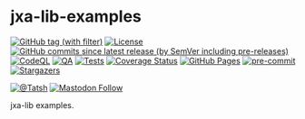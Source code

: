 # jxa-lib-examples

[![GitHub tag (with filter)](https://img.shields.io/github/v/tag/Tatsh/jxa-lib-examples)](https://github.com/Tatsh/jxa-lib-examples/tags)
[![License](https://img.shields.io/github/license/Tatsh/jxa-lib-examples)](https://github.com/Tatsh/jxa-lib-examples/blob/master/LICENSE.txt)
[![GitHub commits since latest release (by SemVer including pre-releases)](https://img.shields.io/github/commits-since/Tatsh/jxa-lib-examples/v0.0.4/master)](https://github.com/Tatsh/jxa-lib-examples/compare/v0.0.4...master)
[![CodeQL](https://github.com/Tatsh/jxa-lib-examples/actions/workflows/codeql.yml/badge.svg)](https://github.com/Tatsh/jxa-lib-examples/actions/workflows/codeql.yml)
[![QA](https://github.com/Tatsh/jxa-lib-examples/actions/workflows/qa.yml/badge.svg)](https://github.com/Tatsh/jxa-lib-examples/actions/workflows/qa.yml)
[![Tests](https://github.com/Tatsh/jxa-lib-examples/actions/workflows/tests.yml/badge.svg)](https://github.com/Tatsh/jxa-lib-examples/actions/workflows/tests.yml)
[![Coverage Status](https://coveralls.io/repos/github/Tatsh/jxa-lib-examples/badge.svg?branch=master)](https://coveralls.io/github/Tatsh/jxa-lib-examples?branch=master)
[![GitHub Pages](https://github.com/Tatsh/jxa-lib-examples/actions/workflows/pages/pages-build-deployment/badge.svg)](https://tatsh.github.io/jxa-lib-examples/)
[![pre-commit](https://img.shields.io/badge/pre--commit-enabled-brightgreen?logo=pre-commit&logoColor=white)](https://github.com/pre-commit/pre-commit)
[![Stargazers](https://img.shields.io/github/stars/Tatsh/jxa-lib-examples?logo=github&style=flat)](https://github.com/Tatsh/jxa-lib-examples/stargazers)

[![@Tatsh](https://img.shields.io/badge/dynamic/json?url=https%3A%2F%2Fpublic.api.bsky.app%2Fxrpc%2Fapp.bsky.actor.getProfile%2F%3Factor%3Ddid%3Aplc%3Auq42idtvuccnmtl57nsucz72%26query%3D%24.followersCount%26style%3Dsocial%26logo%3Dbluesky%26label%3DFollow%2520%40Tatsh&query=%24.followersCount&style=social&logo=bluesky&label=Follow%20%40Tatsh)](https://bsky.app/profile/Tatsh.bsky.social)
[![Mastodon Follow](https://img.shields.io/mastodon/follow/109370961877277568?domain=hostux.social&style=social)](https://hostux.social/@Tatsh)

jxa-lib examples.
